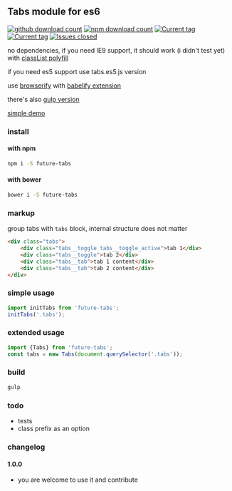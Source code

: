 ## Tabs module for es6
[![github download count](https://img.shields.io/github/downloads/prog666/tabs/latest/total.svg?style=flat)](https://github.com/prog666/tabs)
[![npm download count](https://img.shields.io/npm/dm/future-tabs.svg?style=flat)](https://www.npmjs.org/package/future-tabs)
[![Current tag](https://img.shields.io/npm/v/future-tabs.svg?style=flat)](https://www.npmjs.org/package/future-tabs)
[![Current tag](https://img.shields.io/bower/v/future-tabs.svg?style=flat)](https://github.com/prog666/tabs)
[![Issues closed](http://issuestats.com/github/prog666/tabs/badge/issue?style=flat)](http://issuestats.com/github/prog666/tabs)

no dependencies, if you need IE9 support, it should work (i didn't test yet) with [classList polyfill](https://github.com/eligrey/classList.js/)

if you need es5 support use tabs.es5.js version

use [browserify](http://browserify.org/) with [babelify extension](https://github.com/babel/babelify)

there's also [gulp version](https://github.com/deepak1556/gulp-browserify)


[simple demo](http://front-end.fmake.ru/future-tabs/examples/)


### install
#### with npm
```bash
npm i -S future-tabs
```
#### with bower
```bash
bower i -S future-tabs
```

### markup
group tabs with `tabs` block, internal structure does not matter
```html
<div class="tabs">
	<div class="tabs__toggle tabs__toggle_active">tab 1</div>
	<div class="tabs__toggle">tab 2</div>
	<div class="tabs__tab">tab 1 content</div>
	<div class="tabs__tab">tab 2 content</div>
</div>
```

### simple usage
```javascript
import initTabs from 'future-tabs';
initTabs('.tabs');
```

### extended usage
```javascript
import {Tabs} from 'future-tabs';
const tabs = new Tabs(document.querySelector('.tabs'));
```

### build
```bash
gulp
```

### todo
- tests
- class prefix as an option

### changelog

#### 1.0.0
- you are welcome to use it and contribute
